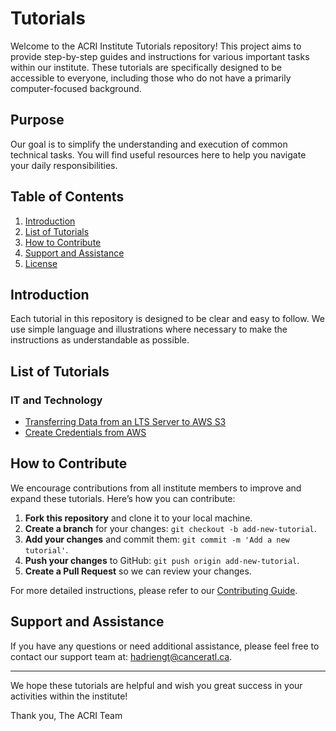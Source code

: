 # Tutorials

Welcome to the ACRI Institute Tutorials repository! This project aims to provide step-by-step guides and instructions for various important tasks within our institute. These tutorials are specifically designed to be accessible to everyone, including those who do not have a primarily computer-focused background.

## Purpose

Our goal is to simplify the understanding and execution of common technical tasks. You will find useful resources here to help you navigate your daily responsibilities.

## Table of Contents

1. [Introduction](#introduction)
2. [List of Tutorials](#list-of-tutorials)
3. [How to Contribute](#how-to-contribute)
4. [Support and Assistance](#support-and-assistance)
5. [License](#license)

## Introduction

Each tutorial in this repository is designed to be clear and easy to follow. We use simple language and illustrations where necessary to make the instructions as understandable as possible.

## List of Tutorials

### IT and Technology

- [Transferring Data from an LTS Server to AWS S3](./Transfert_data_LTS_to_AWS_s3.md)
- [Create Credentials from AWS](./get_aws_credentials.md)


## How to Contribute

We encourage contributions from all institute members to improve and expand these tutorials. Here’s how you can contribute:

1. **Fork this repository** and clone it to your local machine.
2. **Create a branch** for your changes: `git checkout -b add-new-tutorial`.
3. **Add your changes** and commit them: `git commit -m 'Add a new tutorial'`.
4. **Push your changes** to GitHub: `git push origin add-new-tutorial`.
5. **Create a Pull Request** so we can review your changes.

For more detailed instructions, please refer to our [Contributing Guide](./CONTRIBUTING.md).

## Support and Assistance

If you have any questions or need additional assistance, please feel free to contact our support team at: [hadriengt@canceratl.ca](mailto:hadriengt@canceratl.ca).

---

We hope these tutorials are helpful and wish you great success in your activities within the institute!

Thank you,
The ACRI Team
